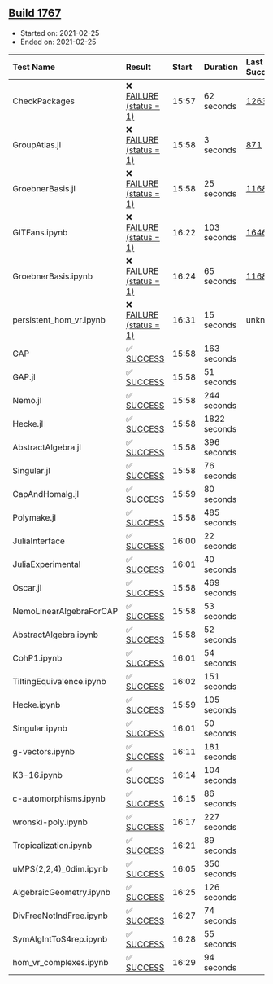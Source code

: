 ## [Build 1767](https://oscarci.mathematik.uni-kl.de/job/oscar-stable/1767/)

* Started on: 2021-02-25
* Ended on: 2021-02-25

| Test Name    | Result | Start | Duration | Last Success | First Failure |
|:-------------|:-------|:------|:---------|:-------------|:--------------|
| CheckPackages | ❌ [FAILURE (status = 1)](https://oscarci.mathematik.uni-kl.de/job/oscar-stable/1767/artifact/logs/build-1767/CheckPackages.log) | 15:57 | 62 seconds | [1263](https://oscarci.mathematik.uni-kl.de/job/oscar-stable/1263/) | [1264](https://oscarci.mathematik.uni-kl.de/job/oscar-stable/1264/) |
| GroupAtlas.jl | ❌ [FAILURE (status = 1)](https://oscarci.mathematik.uni-kl.de/job/oscar-stable/1767/artifact/logs/build-1767/GroupAtlas.jl.log) | 15:58 | 3 seconds | [871](https://oscarci.mathematik.uni-kl.de/job/oscar-stable/871/) | [872](https://oscarci.mathematik.uni-kl.de/job/oscar-stable/872/) |
| GroebnerBasis.jl | ❌ [FAILURE (status = 1)](https://oscarci.mathematik.uni-kl.de/job/oscar-stable/1767/artifact/logs/build-1767/GroebnerBasis.jl.log) | 15:58 | 25 seconds | [1168](https://oscarci.mathematik.uni-kl.de/job/oscar-stable/1168/) | [1169](https://oscarci.mathematik.uni-kl.de/job/oscar-stable/1169/) |
| GITFans.ipynb | ❌ [FAILURE (status = 1)](https://oscarci.mathematik.uni-kl.de/job/oscar-stable/1767/artifact/logs/build-1767/GITFans.ipynb.log) | 16:22 | 103 seconds | [1646](https://oscarci.mathematik.uni-kl.de/job/oscar-stable/1646/) | [1647](https://oscarci.mathematik.uni-kl.de/job/oscar-stable/1647/) |
| GroebnerBasis.ipynb | ❌ [FAILURE (status = 1)](https://oscarci.mathematik.uni-kl.de/job/oscar-stable/1767/artifact/logs/build-1767/GroebnerBasis.ipynb.log) | 16:24 | 65 seconds | [1168](https://oscarci.mathematik.uni-kl.de/job/oscar-stable/1168/) | [1169](https://oscarci.mathematik.uni-kl.de/job/oscar-stable/1169/) |
| persistent_hom_vr.ipynb | ❌ [FAILURE (status = 1)](https://oscarci.mathematik.uni-kl.de/job/oscar-stable/1767/artifact/logs/build-1767/persistent_hom_vr.ipynb.log) | 16:31 | 15 seconds | unknown | unknown |
| GAP | ✅ [SUCCESS](https://oscarci.mathematik.uni-kl.de/job/oscar-stable/1767/artifact/logs/build-1767/GAP.log) | 15:58 | 163 seconds |  |  |
| GAP.jl | ✅ [SUCCESS](https://oscarci.mathematik.uni-kl.de/job/oscar-stable/1767/artifact/logs/build-1767/GAP.jl.log) | 15:58 | 51 seconds |  |  |
| Nemo.jl | ✅ [SUCCESS](https://oscarci.mathematik.uni-kl.de/job/oscar-stable/1767/artifact/logs/build-1767/Nemo.jl.log) | 15:58 | 244 seconds |  |  |
| Hecke.jl | ✅ [SUCCESS](https://oscarci.mathematik.uni-kl.de/job/oscar-stable/1767/artifact/logs/build-1767/Hecke.jl.log) | 15:58 | 1822 seconds |  |  |
| AbstractAlgebra.jl | ✅ [SUCCESS](https://oscarci.mathematik.uni-kl.de/job/oscar-stable/1767/artifact/logs/build-1767/AbstractAlgebra.jl.log) | 15:58 | 396 seconds |  |  |
| Singular.jl | ✅ [SUCCESS](https://oscarci.mathematik.uni-kl.de/job/oscar-stable/1767/artifact/logs/build-1767/Singular.jl.log) | 15:58 | 76 seconds |  |  |
| CapAndHomalg.jl | ✅ [SUCCESS](https://oscarci.mathematik.uni-kl.de/job/oscar-stable/1767/artifact/logs/build-1767/CapAndHomalg.jl.log) | 15:59 | 80 seconds |  |  |
| Polymake.jl | ✅ [SUCCESS](https://oscarci.mathematik.uni-kl.de/job/oscar-stable/1767/artifact/logs/build-1767/Polymake.jl.log) | 15:58 | 485 seconds |  |  |
| JuliaInterface | ✅ [SUCCESS](https://oscarci.mathematik.uni-kl.de/job/oscar-stable/1767/artifact/logs/build-1767/JuliaInterface.log) | 16:00 | 22 seconds |  |  |
| JuliaExperimental | ✅ [SUCCESS](https://oscarci.mathematik.uni-kl.de/job/oscar-stable/1767/artifact/logs/build-1767/JuliaExperimental.log) | 16:01 | 40 seconds |  |  |
| Oscar.jl | ✅ [SUCCESS](https://oscarci.mathematik.uni-kl.de/job/oscar-stable/1767/artifact/logs/build-1767/Oscar.jl.log) | 15:58 | 469 seconds |  |  |
| NemoLinearAlgebraForCAP | ✅ [SUCCESS](https://oscarci.mathematik.uni-kl.de/job/oscar-stable/1767/artifact/logs/build-1767/NemoLinearAlgebraForCAP.log) | 15:58 | 53 seconds |  |  |
| AbstractAlgebra.ipynb | ✅ [SUCCESS](https://oscarci.mathematik.uni-kl.de/job/oscar-stable/1767/artifact/logs/build-1767/AbstractAlgebra.ipynb.log) | 15:58 | 52 seconds |  |  |
| CohP1.ipynb | ✅ [SUCCESS](https://oscarci.mathematik.uni-kl.de/job/oscar-stable/1767/artifact/logs/build-1767/CohP1.ipynb.log) | 16:01 | 54 seconds |  |  |
| TiltingEquivalence.ipynb | ✅ [SUCCESS](https://oscarci.mathematik.uni-kl.de/job/oscar-stable/1767/artifact/logs/build-1767/TiltingEquivalence.ipynb.log) | 16:02 | 151 seconds |  |  |
| Hecke.ipynb | ✅ [SUCCESS](https://oscarci.mathematik.uni-kl.de/job/oscar-stable/1767/artifact/logs/build-1767/Hecke.ipynb.log) | 15:59 | 105 seconds |  |  |
| Singular.ipynb | ✅ [SUCCESS](https://oscarci.mathematik.uni-kl.de/job/oscar-stable/1767/artifact/logs/build-1767/Singular.ipynb.log) | 16:01 | 50 seconds |  |  |
| g-vectors.ipynb | ✅ [SUCCESS](https://oscarci.mathematik.uni-kl.de/job/oscar-stable/1767/artifact/logs/build-1767/g-vectors.ipynb.log) | 16:11 | 181 seconds |  |  |
| K3-16.ipynb | ✅ [SUCCESS](https://oscarci.mathematik.uni-kl.de/job/oscar-stable/1767/artifact/logs/build-1767/K3-16.ipynb.log) | 16:14 | 104 seconds |  |  |
| c-automorphisms.ipynb | ✅ [SUCCESS](https://oscarci.mathematik.uni-kl.de/job/oscar-stable/1767/artifact/logs/build-1767/c-automorphisms.ipynb.log) | 16:15 | 86 seconds |  |  |
| wronski-poly.ipynb | ✅ [SUCCESS](https://oscarci.mathematik.uni-kl.de/job/oscar-stable/1767/artifact/logs/build-1767/wronski-poly.ipynb.log) | 16:17 | 227 seconds |  |  |
| Tropicalization.ipynb | ✅ [SUCCESS](https://oscarci.mathematik.uni-kl.de/job/oscar-stable/1767/artifact/logs/build-1767/Tropicalization.ipynb.log) | 16:21 | 89 seconds |  |  |
| uMPS(2,2,4)_0dim.ipynb | ✅ [SUCCESS](https://oscarci.mathematik.uni-kl.de/job/oscar-stable/1767/artifact/logs/build-1767/uMPS-2-2-4-_0dim.ipynb.log) | 16:05 | 350 seconds |  |  |
| AlgebraicGeometry.ipynb | ✅ [SUCCESS](https://oscarci.mathematik.uni-kl.de/job/oscar-stable/1767/artifact/logs/build-1767/AlgebraicGeometry.ipynb.log) | 16:25 | 126 seconds |  |  |
| DivFreeNotIndFree.ipynb | ✅ [SUCCESS](https://oscarci.mathematik.uni-kl.de/job/oscar-stable/1767/artifact/logs/build-1767/DivFreeNotIndFree.ipynb.log) | 16:27 | 74 seconds |  |  |
| SymAlgIntToS4rep.ipynb | ✅ [SUCCESS](https://oscarci.mathematik.uni-kl.de/job/oscar-stable/1767/artifact/logs/build-1767/SymAlgIntToS4rep.ipynb.log) | 16:28 | 55 seconds |  |  |
| hom_vr_complexes.ipynb | ✅ [SUCCESS](https://oscarci.mathematik.uni-kl.de/job/oscar-stable/1767/artifact/logs/build-1767/hom_vr_complexes.ipynb.log) | 16:29 | 94 seconds |  |  |
